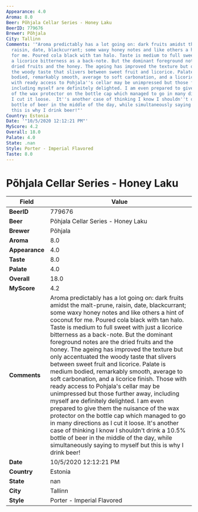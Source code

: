 ```yaml
---
Appearance: 4.0
Aroma: 8.0
Beer: Põhjala Cellar Series - Honey Laku
BeerID: 779676
Brewer: Põhjala
City: Tallinn
Comments: '"Aroma predictably has a lot going on: dark fruits amidst the malt-prune,
  raisin, date, blackcurrant; some waxy honey notes and like others a hint of coconut
  for me. Poured cola black with tan halo. Taste is medium to full sweet with just
  a licorice bitterness as a back-note. But the dominant foreground notes are the
  dried fruits and the honey. The ageing has improved the texture but only accentuated
  the woody taste that slivers between sweet fruit and licorice. Palate is medium
  bodied, remarkably smooth, average to soft carbonation, and a licorice finish. Those
  with ready access to Pohjala''s cellar may be unimpressed but those further away,
  including myself are definitely delighted. I am even prepared to give them the nuisance
  of the wax protector on the bottle cap which managed to go in many directions as
  I cut it loose.  It''s another case of thinking I know I shouldn''t drink a 10.5%
  bottle of beer in the middle of the day, while simultaneously saying to myself but
  this is why I drink beer!"'
Country: Estonia
Date: '"10/5/2020 12:12:21 PM"'
MyScore: 4.2
Overall: 18.0
Palate: 4.0
State: .nan
Style: Porter - Imperial Flavored
Taste: 8.0
---
```


# Põhjala Cellar Series - Honey Laku

| Field         | Value |
|---------------|-------|
| **BeerID** | 779676 |
| **Beer** | Põhjala Cellar Series - Honey Laku |
| **Brewer** | Põhjala |
| **Aroma** | 8.0 |
| **Appearance** | 4.0 |
| **Taste** | 8.0 |
| **Palate** | 4.0 |
| **Overall** | 18.0 |
| **MyScore** | 4.2 |
| **Comments** | Aroma predictably has a lot going on: dark fruits amidst the malt-prune, raisin, date, blackcurrant; some waxy honey notes and like others a hint of coconut for me. Poured cola black with tan halo. Taste is medium to full sweet with just a licorice bitterness as a back-note. But the dominant foreground notes are the dried fruits and the honey. The ageing has improved the texture but only accentuated the woody taste that slivers between sweet fruit and licorice. Palate is medium bodied, remarkably smooth, average to soft carbonation, and a licorice finish. Those with ready access to Pohjala's cellar may be unimpressed but those further away, including myself are definitely delighted. I am even prepared to give them the nuisance of the wax protector on the bottle cap which managed to go in many directions as I cut it loose.  It's another case of thinking I know I shouldn't drink a 10.5% bottle of beer in the middle of the day, while simultaneously saying to myself but this is why I drink beer! |
| **Date** | 10/5/2020 12:12:21 PM |
| **Country** | Estonia |
| **State** | nan |
| **City** | Tallinn |
| **Style** | Porter - Imperial Flavored |
